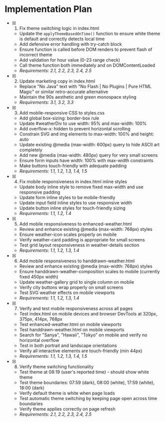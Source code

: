 # Implementation Plan

- [x] 1. Fix theme switching logic in index.html

  - Update the `applyThemeBasedOnTime()` function to ensure white theme is default and correctly detects local time
  - Add defensive error handling with try-catch block
  - Ensure function is called before DOM renders to prevent flash of incorrect theme
  - Add validation for hour value (0-23 range check)
  - Call theme function both immediately and on DOMContentLoaded
  - _Requirements: 2.1, 2.2, 2.3, 2.4, 2.5_

- [x] 2. Update marketing copy in index.html

  - Replace "No Java" text with "No Flash | No Plugins | Pure HTML Magic" or similar retro-accurate alternative
  - Maintain the 90s aesthetic and green monospace styling
  - _Requirements: 3.1, 3.2, 3.3_

- [x] 3. Add mobile-responsive CSS to styles.css

  - Add global box-sizing: border-box rule
  - Update #weatherDiv to use width: 95% and max-width: 100%
  - Add overflow-x: hidden to prevent horizontal scrolling
  - Constrain SVG and img elements to max-width: 100% and height: auto
  - Update existing @media (max-width: 600px) query to hide ASCII art completely
  - Add new @media (max-width: 480px) query for very small screens
  - Ensure form inputs have width: 100% with max-width constraints
  - Make buttons touch-friendly with adequate padding
  - _Requirements: 1.1, 1.2, 1.3, 1.4, 1.5_

- [x] 4. Fix mobile responsiveness in index.html inline styles

  - Update body inline style to remove fixed max-width and use responsive padding
  - Update form inline styles to be mobile-friendly
  - Update input field inline styles to use responsive width
  - Update button inline styles for touch-friendly sizing
  - _Requirements: 1.1, 1.2, 1.4_

- [x] 5. Add mobile responsiveness to enhanced-weather.html

  - Review and enhance existing @media (max-width: 768px) styles
  - Ensure weather-icon scales properly on mobile
  - Verify weather-card padding is appropriate for small screens
  - Test grid layout responsiveness in weather-details section
  - _Requirements: 1.1, 1.2, 1.3, 1.4_

- [x] 6. Add mobile responsiveness to handdrawn-weather.html

  - Review and enhance existing @media (max-width: 768px) styles
  - Ensure handdrawn-weather-composition scales to mobile (currently fixed 450px width)
  - Update weather-gallery grid to single column on mobile
  - Verify city buttons wrap properly on small screens
  - Test SVG weather effects on mobile viewports
  - _Requirements: 1.1, 1.2, 1.3, 1.4_

- [x] 7. Verify and test mobile responsiveness across all pages

  - Test index.html on mobile devices and browser DevTools at 320px, 375px, 414px, 768px
  - Test enhanced-weather.html on mobile viewports
  - Test handdrawn-weather.html on mobile viewports
  - Search for "Sanya", "Hawaii", "Tokyo" on mobile and verify no horizontal overflow
  - Test in both portrait and landscape orientations
  - Verify all interactive elements are touch-friendly (min 44px)
  - _Requirements: 1.1, 1.2, 1.3, 1.4, 1.5_

- [x] 8. Verify theme switching functionality

  - Test theme at 08:19 (user's reported time) - should show white theme
  - Test theme boundaries: 07:59 (dark), 08:00 (white), 17:59 (white), 18:00 (dark)
  - Verify default theme is white when page loads
  - Test automatic theme switching by keeping page open across time boundaries
  - Verify theme applies correctly on page refresh
  - _Requirements: 2.1, 2.2, 2.3, 2.4, 2.5_
